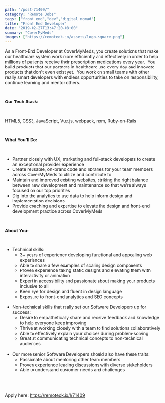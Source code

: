 ```yaml
---
path: "/post-71409/"
category: "Remote Jobs"
tags: ["front end","dev","digital nomad"]
title: "Front End Developer"
date: "2019-02-27T13:47:20-08:00"
summary: "CoverMyMeds"
images: ["https://remoteok.io/assets/logo-square.png"]
---
```


<p>As a Front-End Developer at CoverMyMeds, you create solutions that make our healthcare system work more efficiently and effectively in order to help millions of patients receive their prescription medications every year.&nbsp; You build products that our partners in healthcare use every day and innovate products that don't even exist yet.&nbsp; You work on small teams with other really smart developers with endless opportunities to take on responsibility, continue learning and mentor others.</p><br /><p><strong>Our Tech Stack:</strong></p><br /><p>HTML5, CSS3, JavaScript, Vue.js, webpack, npm, Ruby-on-Rails</p><br /><p><strong>What You&rsquo;ll Do:</strong></p><br /><ul><li>Partner closely with UX, marketing and full-stack developers to create an exceptional provider experience</li><li>Create reusable, on-brand code and libraries for your team members across CoverMyMeds to utilize and contribute to</li><li>Maintain and improved existing websites, striking the right balance between new development and maintenance so that we&rsquo;re always focused on our top priorities</li><li>Dig into the analytics to use data to help inform design and implementation decisions</li><li>Provide coaching and expertise to elevate the design and front-end development practice across CoverMyMeds</li></ul><br /><p><strong>About You:</strong></p><br /><ul><li>Technical skills:<br /><ul><li>3+ years of experience developing functional and appealing web experiences</li><li>Able to share a few examples of scaling design components</li><li>Proven experience taking static designs and elevating them with interactivity or animation</li><li>Expert in accessibility and passionate about making your products inclusive to all</li><li>Keen eye for design and fluent in design language</li><li>Exposure to front-end analytics and SEO concepts</li></ul><br /></li><li>Non-technical skills that really set our Software Developers up for success:<br /><ul><li>Desire to empathetically share and receive feedback and knowledge to help everyone keep improving</li><li>Thrive at working closely with a team to find solutions collaboratively</li><li>Able to effectively explain your choices during problem-solving</li><li>Great at communicating technical concepts to non-technical audiences</li></ul><br /></li><li>Our more senior Software Developers should also have these traits:<br /><ul><li>Passionate about mentoring other team members</li><li>Proven experience leading discussions with diverse stakeholders</li><li>Able to understand customer needs and challenges</li></ul><br /></li></ul>

<br/>
<br/>
Apply here: <A HREF="https://remoteok.io/l/71409">https://remoteok.io/l/71409</A>
